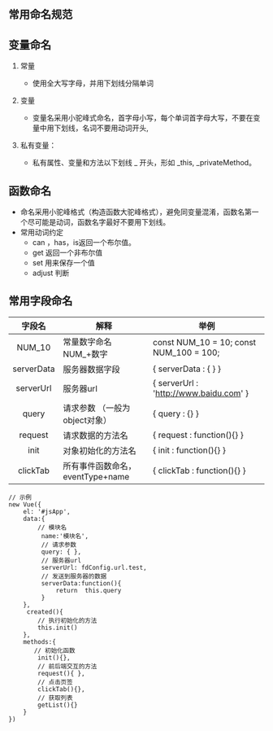 ## 常用命名规范

## 变量命名

1. 常量
    - 使用全大写字母，并用下划线分隔单词

2. 变量
    - 变量名采用小驼峰式命名，首字母小写，每个单词首字母大写，不要在变量中用下划线，名词不要用动词开头,
3. 私有变量：
    -  私有属性、变量和方法以下划线 _ 开头，形如 _this, _privateMethod。

## 函数命名 
- 命名采用小驼峰格式（构造函数大驼峰格式），避免同变量混淆，函数名第一个尽可能是动词，函数名字最好不要用下划线。
- 常用动词约定
    - can ，has，is返回一个布尔值。
    - get  返回一个非布尔值
    - set  用来保存一个值
    - adjust 判断

## 常用字段命名

 字段名| 解释| 举例
 :---:| --- | -----
NUM_10 | 常量数字命名 NUM_+数字 |    const NUM_10 = 10;  const NUM_100 = 100;
serverData |  服务器数据字段 | { serverData : { } }
serverUrl  |  服务器url | { serverUrl : 'http://www.baidu.com' }
query   |  请求参数 （一般为 object对象） | { query  : {} }
request    |      请求数据的方法名  | { request  : function(){} }
init     |      对象初始化的方法名  | { init  : function(){} }
clickTab    |      所有事件函数命名，eventType+name  | { clickTab  : function(){} }


```
// 示例
new Vue({
    el: '#jsApp',
    data:{
        // 模块名
         name:'模块名',  
         // 请求参数 
         query: { },   
         // 服务器url
         serverUrl: fdConfig.url.test,
         // 发送到服务器的数据
         serverData:function(){
             return  this.query
         }
    },
     created(){
        // 执行初始化的方法
        this.init()
    },
    methods:{
       // 初始化函数
        init(){},
        // 前后端交互的方法
        request(){ },
        // 点击页签
        clickTab(){},
        // 获取列表
        getList(){}
    }
})


```
